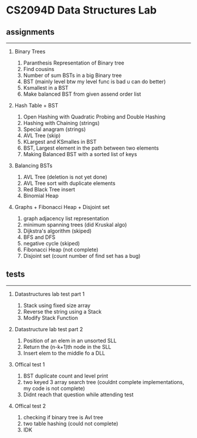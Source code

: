 # CS2094D Data Structures Lab

## assignments

---

1. Binary Trees
	1. Paranthesis Representation of Binary tree
	2. Find cousins
	3. Number of sum BSTs in a big Binary tree
	4. BST (mainly level btw my level func is bad u can do better)
	5. Ksmallest in a BST
	6. Make balanced BST from given assend order list
2. Hash Table + BST
	1. Open Hashing with Quadratic Probing and Double Hashing
	2. Hashing with Chaining (strings)
	3. Special anagram (strings)
	4. AVL Tree (skip)
	5. KLargest and KSmalles in BST
	6. BST, Largest element in the path between two elements
	7. Making Balanced BST with a sorted list of keys

3. Balancing BSTs
	1. AVL Tree (deletion is not yet done)
	2. AVL Tree sort with duplicate elements
	3. Red Black Tree insert
	4. Binomial Heap

4. Graphs + Fibonacci Heap + Disjoint set
	1. graph adjacency list representation
	2. minimum spanning trees (did Kruskal algo)
	3. Dijkstra's algorithm (skiped)
	4. BFS and DFS
	5. negative cycle (skiped)
	6. Fibonacci Heap (not complete)
	7. Disjoint set (count number of find set has a bug)


## tests

---

1. Datastructures lab test part 1
    1. Stack using fixed size array
    2. Reverse the string using a Stack
    3. Modify Stack Function

2. Datastructure lab test part 2
	1. Position of an elem in an unsorted SLL
	2. Return the (n-k+1)th node in the SLL
	3. Insert elem to the middle fo a DLL

3. Offical test 1
	1. BST duplicate count and level print
	2. two keyed 3 array search tree (couldnt complete implementations, my code is not complete)
	3. Didnt reach that question while attending test

4. Offical test 2
	1. checking if binary tree is Avl tree
	2. two table hashing (could not complete)
	3. IDK

